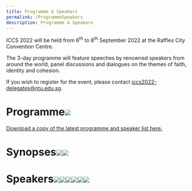 ```yaml
---
title: Programme & Speakers
permalink: /ProgrammeSpeakers
description: Programme & Speakers
---
```

ICCS 2022 will be held from 6<sup>th</sup> to 8<sup>th</sup> September 2022 at the Raffles City Convention Centre.  

The 3-day programme will feature speeches by renowned speakers from around the world, panel discussions and dialogues on the themes of faith, identity and cohesion.

If you wish to register for the event, please contact <a href="mailto:iccs2022-delegates@ntu.edu.sg">iccs2022-delegates@ntu.edu.sg</a>.
# Programme![](/images/ICCS%202022%20Programme%20and%20Speakers_as%20at%205%20Aug%202022.png)
[Download a copy of the latest programme and speaker list here.](/files/ICCS%202022%20Programme%20and%20Speakers_as%20at%2010%20Aug%202022.pdf)

# Synopses![](/images/ICCS%20Plenaries_as%20at%2029%20Jul%202022.png)![](/images/ICCS%20Breakouts_as%20at%2029%20Jul%202022.png)
# Speakers![](/images/ICCS%202022%20Special%20Guests_as%20of%208%20Aug.png)![](/images/ICCS%202022%20Speakers%201_as%20of%2010%20Aug.png)![](/images/ICCS%202022%20Speakers%202_as%20of%2010%20Aug.png)![](/images/ICCS%202022%20Speakers%203_as%20of%2010%20Aug.png)![](/images/ICCS%202022%20Speakers%204_as%20of%208%20Aug.png)![](/images/ICCS%202022%20Speakers%205_as%20of%208%20Aug.png)